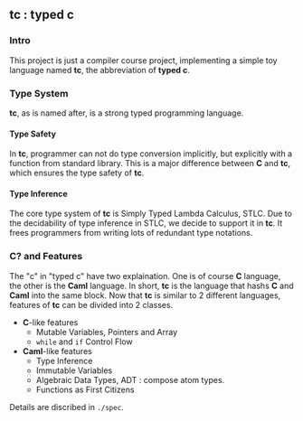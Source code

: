 ## tc : typed c
### Intro
This project is just a compiler course project, implementing a simple toy language named **tc**, the abbreviation of **typed c**.

### Type System
**tc**, as is named after, is a strong typed programming language.

#### Type Safety
In **tc**, programmer can not do type conversion implicitly, but explicitly with a function from standard library. This is a major difference between **C** and **tc**, which ensures the type safety of **tc**.

#### Type Inference
The core type system of **tc** is Simply Typed Lambda Calculus, STLC. Due to the decidability of type inference in STLC, we decide to support it in **tc**. It frees programmers from writing lots of redundant type notations.

### C? and Features
The "c" in "typed c" have two explaination. One is of course **C** language, the other is the **Caml** language. In short, **tc** is the language that hashs **C** and **Caml** into the same block. Now that **tc** is similar to 2 different languages, features of **tc** can be divided into 2 classes.
- **C**-like features
  + Mutable Variables, Pointers and Array
  + ```while``` and ```if``` Control Flow
- **Caml**-like features
  + Type Inference
  + Immutable Variables
  + Algebraic Data Types, ADT : compose atom types.
  + Functions as First Citizens
  
Details are discribed in ```./spec```.